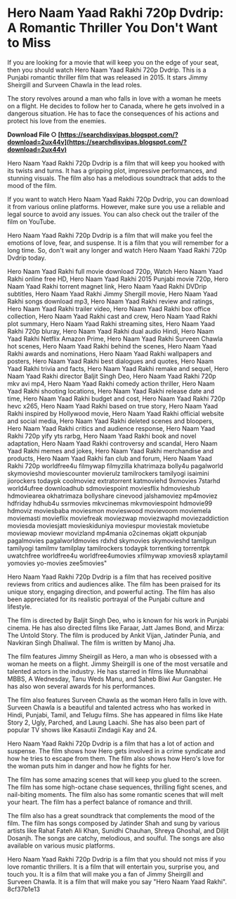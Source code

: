 # Hero Naam Yaad Rakhi 720p Dvdrip: A Romantic Thriller You Don't Want to Miss
 
If you are looking for a movie that will keep you on the edge of your seat, then you should watch Hero Naam Yaad Rakhi 720p Dvdrip. This is a Punjabi romantic thriller film that was released in 2015. It stars Jimmy Sheirgill and Surveen Chawla in the lead roles.
 
The story revolves around a man who falls in love with a woman he meets on a flight. He decides to follow her to Canada, where he gets involved in a dangerous situation. He has to face the consequences of his actions and protect his love from the enemies.
 
**Download File ○ [https://searchdisvipas.blogspot.com/?download=2ux44v](https://searchdisvipas.blogspot.com/?download=2ux44v)**


 
Hero Naam Yaad Rakhi 720p Dvdrip is a film that will keep you hooked with its twists and turns. It has a gripping plot, impressive performances, and stunning visuals. The film also has a melodious soundtrack that adds to the mood of the film.
 
If you want to watch Hero Naam Yaad Rakhi 720p Dvdrip, you can download it from various online platforms. However, make sure you use a reliable and legal source to avoid any issues. You can also check out the trailer of the film on YouTube.
 
Hero Naam Yaad Rakhi 720p Dvdrip is a film that will make you feel the emotions of love, fear, and suspense. It is a film that you will remember for a long time. So, don't wait any longer and watch Hero Naam Yaad Rakhi 720p Dvdrip today.
 
Hero Naam Yaad Rakhi full movie download 720p,  Watch Hero Naam Yaad Rakhi online free HD,  Hero Naam Yaad Rakhi 2015 Punjabi movie 720p,  Hero Naam Yaad Rakhi torrent magnet link,  Hero Naam Yaad Rakhi DVDrip subtitles,  Hero Naam Yaad Rakhi Jimmy Shergill movie,  Hero Naam Yaad Rakhi songs download mp3,  Hero Naam Yaad Rakhi review and ratings,  Hero Naam Yaad Rakhi trailer video,  Hero Naam Yaad Rakhi box office collection,  Hero Naam Yaad Rakhi cast and crew,  Hero Naam Yaad Rakhi plot summary,  Hero Naam Yaad Rakhi streaming sites,  Hero Naam Yaad Rakhi 720p bluray,  Hero Naam Yaad Rakhi dual audio Hindi,  Hero Naam Yaad Rakhi Netflix Amazon Prime,  Hero Naam Yaad Rakhi Surveen Chawla hot scenes,  Hero Naam Yaad Rakhi behind the scenes,  Hero Naam Yaad Rakhi awards and nominations,  Hero Naam Yaad Rakhi wallpapers and posters,  Hero Naam Yaad Rakhi best dialogues and quotes,  Hero Naam Yaad Rakhi trivia and facts,  Hero Naam Yaad Rakhi remake and sequel,  Hero Naam Yaad Rakhi director Baljit Singh Deo,  Hero Naam Yaad Rakhi 720p mkv avi mp4,  Hero Naam Yaad Rakhi comedy action thriller,  Hero Naam Yaad Rakhi shooting locations,  Hero Naam Yaad Rakhi release date and time,  Hero Naam Yaad Rakhi budget and cost,  Hero Naam Yaad Rakhi 720p hevc x265,  Hero Naam Yaad Rakhi based on true story,  Hero Naam Yaad Rakhi inspired by Hollywood movie,  Hero Naam Yaad Rakhi official website and social media,  Hero Naam Yaad Rakhi deleted scenes and bloopers,  Hero Naam Yaad Rakhi critics and audience response,  Hero Naam Yaad Rakhi 720p yify yts rarbg,  Hero Naam Yaad Rakhi book and novel adaptation,  Hero Naam Yaad Rakhi controversy and scandal,  Hero Naam Yaad Rakhi memes and jokes,  Hero Naam Yaad Rakhi merchandise and products,  Hero Naam Yaad Rakhi fan club and forum,  Hero Naam Yaad Rakhi 720p worldfree4u filmywap filmyzilla khatrimaza bolly4u pagalworld skymovieshd moviescounter movierulz tamilrockers tamilyogi isaimini jiorockers todaypk coolmoviez extratorrent katmoviehd 9xmovies 7starhd world4ufree downloadhub sdmoviespoint moviesflix hdmovieshub hdmoviearea okhatrimaza bollyshare cinevood jalshamoviez mp4moviez hdfriday hdhub4u ssrmovies mkvcinemas mkvmoviespoint hdmovie99 hdmoviz moviesbaba moviesmon movieswood movievoom moviemela moviemasti movieflix moviefreak moviezwap moviezwaphd moviezaddiction moviesda moviesjatt movieskiduniya moviespur moviestak movietube moviewap moviewr movizland mp4mania o2cinemas okjatt okpunjab pagalmovies pagalworldmovies rdxhd skymovies skymovieshd tamilgun tamilyogi tamilmv tamilplay tamilrockers todaypk torrentking torrentpk uwatchfree worldfree4u worldfree4umovies xfilmywap xmovies8 xplaytamil yomovies yo-movies zee5movies"
  
Hero Naam Yaad Rakhi 720p Dvdrip is a film that has received positive reviews from critics and audiences alike. The film has been praised for its unique story, engaging direction, and powerful acting. The film has also been appreciated for its realistic portrayal of the Punjabi culture and lifestyle.
 
The film is directed by Baljit Singh Deo, who is known for his work in Punjabi cinema. He has also directed films like Faraar, Jatt James Bond, and Mirza: The Untold Story. The film is produced by Ankit Vijan, Jatinder Punia, and Navkiran Singh Dhaliwal. The film is written by Manoj Jha.
 
The film features Jimmy Sheirgill as Hero, a man who is obsessed with a woman he meets on a flight. Jimmy Sheirgill is one of the most versatile and talented actors in the industry. He has starred in films like Munnabhai MBBS, A Wednesday, Tanu Weds Manu, and Saheb Biwi Aur Gangster. He has also won several awards for his performances.
 
The film also features Surveen Chawla as the woman Hero falls in love with. Surveen Chawla is a beautiful and talented actress who has worked in Hindi, Punjabi, Tamil, and Telugu films. She has appeared in films like Hate Story 2, Ugly, Parched, and Laung Laachi. She has also been part of popular TV shows like Kasautii Zindagii Kay and 24.
  
Hero Naam Yaad Rakhi 720p Dvdrip is a film that has a lot of action and suspense. The film shows how Hero gets involved in a crime syndicate and how he tries to escape from them. The film also shows how Hero's love for the woman puts him in danger and how he fights for her.
 
The film has some amazing scenes that will keep you glued to the screen. The film has some high-octane chase sequences, thrilling fight scenes, and nail-biting moments. The film also has some romantic scenes that will melt your heart. The film has a perfect balance of romance and thrill.
 
The film also has a great soundtrack that complements the mood of the film. The film has songs composed by Jatinder Shah and sung by various artists like Rahat Fateh Ali Khan, Sunidhi Chauhan, Shreya Ghoshal, and Diljit Dosanjh. The songs are catchy, melodious, and soulful. The songs are also available on various music platforms.
 
Hero Naam Yaad Rakhi 720p Dvdrip is a film that you should not miss if you love romantic thrillers. It is a film that will entertain you, surprise you, and touch you. It is a film that will make you a fan of Jimmy Sheirgill and Surveen Chawla. It is a film that will make you say "Hero Naam Yaad Rakhi".
 8cf37b1e13
 
